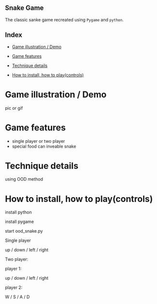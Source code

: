 ## Snake Game

The classic sanke game recreated using `Pygame` and `python`.



## Index

- [Game illustration / Demo](https://github.com/aawe44/OOD_snake#game-illustration--demo) 

- [Game features](https://github.com/aawe44/OOD_snake#game-features) 

- [Technique details](https://github.com/aawe44/OOD_snake#technique-details) 

- [How to install, how to play(controls)](https://github.com/aawe44/OOD_snake#how-to-install-how-to-playcontrols) 

  




# Game illustration / Demo


pic or gif


# Game features 

* single player or two player
* special food can inveable snake


# Technique details

using OOD method


# How to install, how to play(controls)

install python 

install pygame 

start ood_snake.py

Single player 

up / down / left / right 

Two player:

player 1:

up / down / left / right 

player 2:

W / S / A / D















